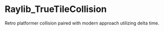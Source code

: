 # Raylib_TrueTileCollision
 Retro platformer collision paired with modern approach utilizing delta time.
